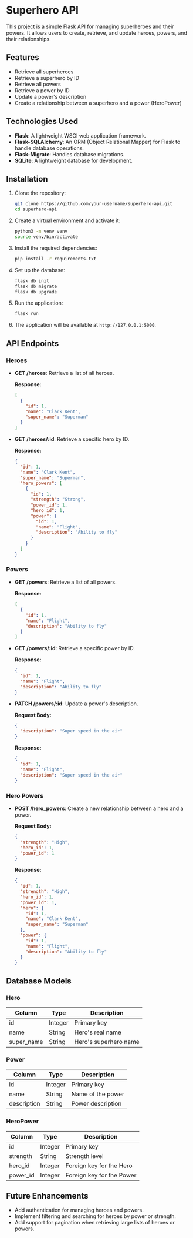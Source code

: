 # Superhero API

This project is a simple Flask API for managing superheroes and their powers. It allows users to create, retrieve, and update heroes, powers, and their relationships.

## Features

- Retrieve all superheroes
- Retrieve a superhero by ID
- Retrieve all powers
- Retrieve a power by ID
- Update a power's description
- Create a relationship between a superhero and a power (HeroPower)

## Technologies Used

- **Flask**: A lightweight WSGI web application framework.
- **Flask-SQLAlchemy**: An ORM (Object Relational Mapper) for Flask to handle database operations.
- **Flask-Migrate**: Handles database migrations.
- **SQLite**: A lightweight database for development.

## Installation

1. Clone the repository:

    ```bash
    git clone https://github.com/your-username/superhero-api.git
    cd superhero-api
    ```

2. Create a virtual environment and activate it:

    ```bash
    python3 -m venv venv
    source venv/bin/activate
    ```

3. Install the required dependencies:

    ```bash
    pip install -r requirements.txt
    ```

4. Set up the database:

    ```bash
    flask db init
    flask db migrate
    flask db upgrade
    ```

5. Run the application:

    ```bash
    flask run
    ```

6. The application will be available at `http://127.0.0.1:5000`.

## API Endpoints

### Heroes

- **GET /heroes**: Retrieve a list of all heroes.
  
    **Response:**
    ```json
    [
      {
        "id": 1,
        "name": "Clark Kent",
        "super_name": "Superman"
      }
    ]
    ```

- **GET /heroes/:id**: Retrieve a specific hero by ID.
  
    **Response:**
    ```json
    {
      "id": 1,
      "name": "Clark Kent",
      "super_name": "Superman",
      "hero_powers": [
        {
          "id": 1,
          "strength": "Strong",
          "power_id": 1,
          "hero_id": 1,
          "power": {
            "id": 1,
            "name": "Flight",
            "description": "Ability to fly"
          }
        }
      ]
    }
    ```

### Powers

- **GET /powers**: Retrieve a list of all powers.
  
    **Response:**
    ```json
    [
      {
        "id": 1,
        "name": "Flight",
        "description": "Ability to fly"
      }
    ]
    ```

- **GET /powers/:id**: Retrieve a specific power by ID.
  
    **Response:**
    ```json
    {
      "id": 1,
      "name": "Flight",
      "description": "Ability to fly"
    }
    ```

- **PATCH /powers/:id**: Update a power's description.

    **Request Body:**
    ```json
    {
      "description": "Super speed in the air"
    }
    ```

    **Response:**
    ```json
    {
      "id": 1,
      "name": "Flight",
      "description": "Super speed in the air"
    }
    ```

### Hero Powers

- **POST /hero_powers**: Create a new relationship between a hero and a power.
  
    **Request Body:**
    ```json
    {
      "strength": "High",
      "hero_id": 1,
      "power_id": 1
    }
    ```

    **Response:**
    ```json
    {
      "id": 1,
      "strength": "High",
      "hero_id": 1,
      "power_id": 1,
      "hero": {
        "id": 1,
        "name": "Clark Kent",
        "super_name": "Superman"
      },
      "power": {
        "id": 1,
        "name": "Flight",
        "description": "Ability to fly"
      }
    }
    ```

## Database Models

### Hero

| Column   | Type     | Description       |
|----------|----------|-------------------|
| id       | Integer  | Primary key       |
| name     | String   | Hero's real name  |
| super_name | String   | Hero's superhero name |

### Power

| Column   | Type     | Description     |
|----------|----------|-----------------|
| id       | Integer  | Primary key     |
| name     | String   | Name of the power |
| description | String | Power description |

### HeroPower

| Column   | Type     | Description       |
|----------|----------|-------------------|
| id       | Integer  | Primary key       |
| strength | String   | Strength level    |
| hero_id  | Integer  | Foreign key for the Hero |
| power_id | Integer  | Foreign key for the Power |

## Future Enhancements

- Add authentication for managing heroes and powers.
- Implement filtering and searching for heroes by power or strength.
- Add support for pagination when retrieving large lists of heroes or powers.